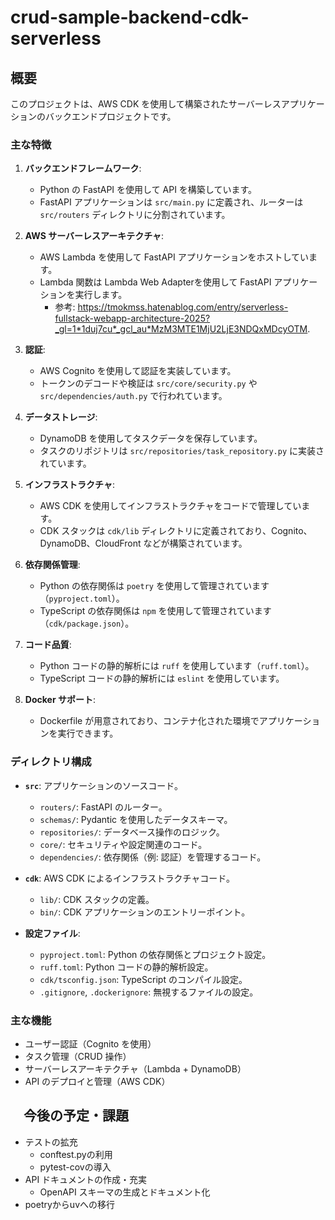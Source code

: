 # crud-sample-backend-cdk-serverless

## 概要

このプロジェクトは、AWS CDK を使用して構築されたサーバーレスアプリケーションのバックエンドプロジェクトです。

### 主な特徴
1. **バックエンドフレームワーク**:
   - Python の FastAPI を使用して API を構築しています。
   - FastAPI アプリケーションは `src/main.py` に定義され、ルーターは `src/routers` ディレクトリに分割されています。

2. **AWS サーバーレスアーキテクチャ**:
   - AWS Lambda を使用して FastAPI アプリケーションをホストしています。
   - Lambda 関数は Lambda Web Adapterを使用して FastAPI アプリケーションを実行します。
     - 参考: https://tmokmss.hatenablog.com/entry/serverless-fullstack-webapp-architecture-2025?_gl=1*1duj7cu*_gcl_au*MzM3MTE1MjU2LjE3NDQxMDcyOTM.

3. **認証**:
   - AWS Cognito を使用して認証を実装しています。
   - トークンのデコードや検証は `src/core/security.py` や `src/dependencies/auth.py` で行われています。

4. **データストレージ**:
   - DynamoDB を使用してタスクデータを保存しています。
   - タスクのリポジトリは `src/repositories/task_repository.py` に実装されています。

5. **インフラストラクチャ**:
   - AWS CDK を使用してインフラストラクチャをコードで管理しています。
   - CDK スタックは `cdk/lib` ディレクトリに定義されており、Cognito、DynamoDB、CloudFront などが構築されています。

6. **依存関係管理**:
   - Python の依存関係は `poetry` を使用して管理されています（`pyproject.toml`）。
   - TypeScript の依存関係は `npm` を使用して管理されています（`cdk/package.json`）。

7. **コード品質**:
   - Python コードの静的解析には `ruff` を使用しています（`ruff.toml`）。
   - TypeScript コードの静的解析には `eslint` を使用しています。

8. **Docker サポート**:
   - Dockerfile が用意されており、コンテナ化された環境でアプリケーションを実行できます。

### ディレクトリ構成
- **`src`**: アプリケーションのソースコード。
  - `routers/`: FastAPI のルーター。
  - `schemas/`: Pydantic を使用したデータスキーマ。
  - `repositories/`: データベース操作のロジック。
  - `core/`: セキュリティや設定関連のコード。
  - `dependencies/`: 依存関係（例: 認証）を管理するコード。

- **`cdk`**: AWS CDK によるインフラストラクチャコード。
  - `lib/`: CDK スタックの定義。
  - `bin/`: CDK アプリケーションのエントリーポイント。

- **設定ファイル**:
  - `pyproject.toml`: Python の依存関係とプロジェクト設定。
  - `ruff.toml`: Python コードの静的解析設定。
  - `cdk/tsconfig.json`: TypeScript のコンパイル設定。
  - `.gitignore`, `.dockerignore`: 無視するファイルの設定。

### 主な機能
- ユーザー認証（Cognito を使用）
- タスク管理（CRUD 操作）
- サーバーレスアーキテクチャ（Lambda + DynamoDB）
- API のデプロイと管理（AWS CDK）

## 　今後の予定・課題
- テストの拡充
  - conftest.pyの利用
  - pytest-covの導入
- API ドキュメントの作成・充実
  - OpenAPI スキーマの生成とドキュメント化
- poetryからuvへの移行

